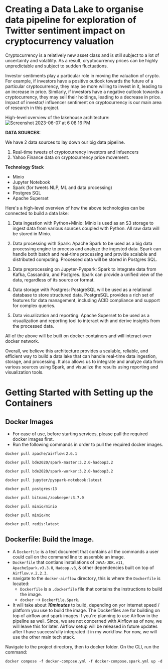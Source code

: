# Creating a Data Lake to organise data pipeline for exploration of Twitter sentiment impact on cryptocurrency valuation
Cryptocurrency is a relatively new asset class and is still subject to a lot of uncertainty and volatility. As a result, cryptocurrency prices can be highly unpredictable and subject to sudden fluctuations. 

Investor sentiments play a particular role in moving the valuation of crypto. For example, if investors have a positive outlook towards the future of a particular cryptocurrency, they may be more willing to invest in it, leading to an increase in price. Similarly, if investors have a negative outlook towards a cryptocurrency, they may sell their holdings, leading to a decrease in price. Impact of investor/ influencer sentiment on cryptocurrency is our main area of research in this project. 

High-level overview of the lakehouse architecture:
![Screenshot 2023-06-07 at 6 08 16 PM](https://github.com/saadiahumayun/data-lake/assets/34272512/b7493ea4-c3e2-40f8-9c35-adcf3f1514cc)

**DATA SOURCES:**

We have 2 data sources to lay down our big data pipeline.


1. Real-time tweets of cryptocurrency investors and infuencers
2. Yahoo Finance data on cryptocurrency price movement.

**Technology Stack**


- Minio
- Jupyter Notebook
- Spark (for tweets NLP, ML and data processing)
- Postgres SQL
- Apache Superset

Here's a high-level overview of how the above technologies can be connected to build a data lake:


1. Data ingestion with Python+Minio: Minio is used as an S3 storage to ingest data from various sources coupled with Python. All raw data will be stored in Minio.

2. Data processing with Spark: Apache Spark to be used as a big data processing engine to process and analyze the ingested data. Spark can handle both batch and real-time processing and provide scalable and distributed computing. Processed data will be stored in Postgres SQL.

3. Data preprocessing on Jupyter-Pyspark: Spark to integrate data from Kafka, Cassandra, and Postgres. Spark can provide a unified view of the data, regardless of its source or format.

4. Data storage with Postgres: PostgreSQL will be used as a relational database to store structured data. PostgreSQL provides a rich set of features for data management, including ACID compliance and support for complex queries.

6. Data visualization and reporting: Apache Superset to be used as a visualization and reporting tool to interact with and derive insights from the processed data.

All of the above will be built on docker containers and will interact over docker network.

Overall, we believe this architecture provides a scalable, reliable, and efficient way to build a data lake that can handle real-time data ingestion, storage, and processing. It also allows us to integrate and analyze data from various sources using Spark, and visualize the results using reporting and visualization tools.

# Getting Started with Setting up the Containers #

## Docker Images 
- For ease of use, before starting services, please pull the required docker images first.
- Run the following commands in order to pull the required docker images.

~~~
docker pull apache/airflow:2.6.1
~~~
~~~
docker pull bde2020/spark-master:3.2.0-hadoop3.2
~~~
~~~
docker pull bde2020/spark-worker:3.2.0-hadoop3.2
~~~
~~~
docker pull jupyter/pyspark-notebook:latest
~~~
~~~
docker pull postgres:13
~~~
~~~
docker pull bitnami/zookeeper:3.7.0
~~~
~~~
docker pull minio/minio
~~~
~~~
docker pull minio/mc
~~~
~~~
docker pull redis:latest
~~~

## Dockerfile: Build the Image.
- A `Dockerfile`  is a text document that contains all the commands a user could call on the command line to assemble an image. 
- `Dockerfile` that contians installations of `JAVA-JDK.v11`, `ApacheSpark.v3.3.0`, `Hadoop.v3`, & other dependencies built on top of `Airflow.v.2.2.3`.
- navigate to the `docker-airflow` directory, this is where the `Dockerfile` is located:
    - `Dockerfile` is a `.dockerfile` file that contains the instructions to build the image.
    - `docker` --> `Dockerfile.Spark`.
- It will take about ***10minutes*** to build, depending on yor internet speed / platform you use to build the image.
The Dockerfiles are for building on top of airflow and spark images if you're planning to use Airflow in the pipeline as well. Since, we are not concerned with Airflow as of now, we will leave this for later. Airflow setup will be released in future updates after I have successfully integrated it in my workflow. For now, we will use the other main tech stack.

Navigate to the project directory, then to docker folder. On the CLI, run the command:

~~~
docker compose -f docker-compose.yml -f docker-compose.spark.yml up -d
~~~

